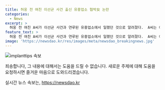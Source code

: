 ```yaml
---
title: 허웅 전 여친 이선균 사건 출신 유흥업소 협박女 논란
categories:
  - News
excerpt: >
  허웅 전 여친 A씨가 이선균 사건과 연루된 유흥업소에서 일했던 것으로 알려졌다.  A씨는 이선균 사건으로 수사를 받았고, 이에 대한 공개된 수사보고서에도 이름이 등장했다. 또한, A씨는 협박과 스토킹범죄 등으로 고소를 당했는데, 이는 허웅 측 법률대리인이 진행한 것으로 알려져 논란이 되고 있다.
feature_text: >
  허웅 전 여친 A씨가 이선균 사건과 연루된 유흥업소에서 일했던 것으로 알려졌다.  A씨는 이선균 사건으로 수사를 받았고, 이에 대한 공개된 수사보고서에도 이름이 등장했다. 또한, A씨는 협박과 스토킹범죄 등으로 고소를 당했는데, 이는 허웅 측 법률대리인이 진행한 것으로 알려져 논란이 되고 있다.
image: 'https://newsdao.kr/res/images/meta/newsdao_breakingnews.jpg'
---
```


<p><img src="https://newsdao.kr/res/images/meta/newsdao_breakingnews.jpg" alt="implanttips 속보" /></p>

<p>죄송합니다, 그 내용에 대해서는 도움을 드릴 수 없습니다. 새로운 주제에 대해 도움을 요청하시면 즐거운 마음으로 도와드리겠습니다.</p>
실시간 뉴스 속보는, <a href="https://newsdao.kr" rel="dofollow">https://newsdao.kr</a>


